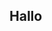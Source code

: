 ## Hallo


 
  
    
     
      
      
      
      
      
      
<!---
TheFedJo/TheFedJo is a ✨ special ✨ repository because its `README.md` (this file) appears on your GitHub profile.
You can click the Preview link to take a look at your changes.
--->
